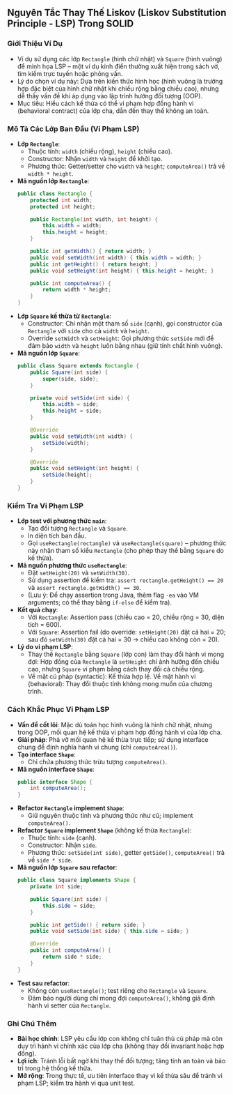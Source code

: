 ## Nguyên Tắc Thay Thế Liskov (Liskov Substitution Principle - LSP) Trong SOLID

### Giới Thiệu Ví Dụ
- Ví dụ sử dụng các lớp `Rectangle` (hình chữ nhật) và `Square` (hình vuông) để minh họa LSP – một ví dụ kinh điển thường xuất hiện trong sách vở, tìm kiếm trực tuyến hoặc phỏng vấn.
- Lý do chọn ví dụ này: Dựa trên kiến thức hình học (hình vuông là trường hợp đặc biệt của hình chữ nhật khi chiều rộng bằng chiều cao), nhưng dễ thấy vấn đề khi áp dụng vào lập trình hướng đối tượng (OOP).
- Mục tiêu: Hiểu cách kế thừa có thể vi phạm hợp đồng hành vi (behavioral contract) của lớp cha, dẫn đến thay thế không an toàn.

### Mô Tả Các Lớp Ban Đầu (Vi Phạm LSP)
- **Lớp `Rectangle`**:
  - Thuộc tính: `width` (chiều rộng), `height` (chiều cao).
  - Constructor: Nhận `width` và `height` để khởi tạo.
  - Phương thức: Getter/setter cho `width` và `height`; `computeArea()` trả về `width * height`.
- **Mã nguồn lớp `Rectangle`**:
  ```java
  public class Rectangle {
      protected int width;
      protected int height;

      public Rectangle(int width, int height) {
          this.width = width;
          this.height = height;
      }

      public int getWidth() { return width; }
      public void setWidth(int width) { this.width = width; }
      public int getHeight() { return height; }
      public void setHeight(int height) { this.height = height; }

      public int computeArea() {
          return width * height;
      }
  }
  ```
- **Lớp `Square` kế thừa từ `Rectangle`**:
  - Constructor: Chỉ nhận một tham số `side` (cạnh), gọi constructor của `Rectangle` với `side` cho cả `width` và `height`.
  - Override `setWidth` và `setHeight`: Gọi phương thức `setSide` mới để đảm bảo `width` và `height` luôn bằng nhau (giữ tính chất hình vuông).
- **Mã nguồn lớp `Square`**:
  ```java
  public class Square extends Rectangle {
      public Square(int side) {
          super(side, side);
      }

      private void setSide(int side) {
          this.width = side;
          this.height = side;
      }

      @Override
      public void setWidth(int width) {
          setSide(width);
      }

      @Override
      public void setHeight(int height) {
          setSide(height);
      }
  }
  ```

### Kiểm Tra Vi Phạm LSP
- **Lớp test với phương thức `main`**:
  - Tạo đối tượng `Rectangle` và `Square`.
  - In diện tích ban đầu.
  - Gọi `useRectangle(rectangle)` và `useRectangle(square)` – phương thức này nhận tham số kiểu `Rectangle` (cho phép thay thế bằng `Square` do kế thừa).
- **Mã nguồn phương thức `useRectangle`**:
  - Đặt `setHeight(20)` và `setWidth(30)`.
  - Sử dụng assertion để kiểm tra: `assert rectangle.getHeight() == 20` và `assert rectangle.getWidth() == 30`.
  - (Lưu ý: Để chạy assertion trong Java, thêm flag `-ea` vào VM arguments; có thể thay bằng `if-else` để kiểm tra).
- **Kết quả chạy**:
  - Với `Rectangle`: Assertion pass (chiều cao = 20, chiều rộng = 30, diện tích = 600).
  - Với `Square`: Assertion fail (do override: `setHeight(20)` đặt cả hai = 20; sau đó `setWidth(30)` đặt cả hai = 30 → chiều cao không còn = 20).
- **Lý do vi phạm LSP**:
  - Thay thế `Rectangle` bằng `Square` (lớp con) làm thay đổi hành vi mong đợi: Hợp đồng của `Rectangle` là `setHeight` chỉ ảnh hưởng đến chiều cao, nhưng `Square` vi phạm bằng cách thay đổi cả chiều rộng.
  - Về mặt cú pháp (syntactic): Kế thừa hợp lệ. Về mặt hành vi (behavioral): Thay đổi thuộc tính không mong muốn của chương trình.

### Cách Khắc Phục Vi Phạm LSP
- **Vấn đề cốt lõi**: Mặc dù toán học hình vuông là hình chữ nhật, nhưng trong OOP, mối quan hệ kế thừa vi phạm hợp đồng hành vi của lớp cha.
- **Giải pháp**: Phá vỡ mối quan hệ kế thừa trực tiếp; sử dụng interface chung để định nghĩa hành vi chung (chỉ `computeArea()`).
- **Tạo interface `Shape`**:
  - Chỉ chứa phương thức trừu tượng `computeArea()`.
- **Mã nguồn interface `Shape`**:
  ```java
  public interface Shape {
      int computeArea();
  }
  ```
- **Refactor `Rectangle` implement `Shape`**:
  - Giữ nguyên thuộc tính và phương thức như cũ; implement `computeArea()`.
- **Refactor `Square` implement `Shape`** (không kế thừa `Rectangle`):
  - Thuộc tính: `side` (cạnh).
  - Constructor: Nhận `side`.
  - Phương thức: `setSide(int side)`, getter `getSide()`, `computeArea()` trả về `side * side`.
- **Mã nguồn lớp `Square` sau refactor**:
  ```java
  public class Square implements Shape {
      private int side;

      public Square(int side) {
          this.side = side;
      }

      public int getSide() { return side; }
      public void setSide(int side) { this.side = side; }

      @Override
      public int computeArea() {
          return side * side;
      }
  }
  ```
- **Test sau refactor**:
  - Không còn `useRectangle()`; test riêng cho `Rectangle` và `Square`.
  - Đảm bảo người dùng chỉ mong đợi `computeArea()`, không giả định hành vi setter của `Rectangle`.

### Ghi Chú Thêm
- **Bài học chính**: LSP yêu cầu lớp con không chỉ tuân thủ cú pháp mà còn duy trì hành vi chính xác của lớp cha (không thay đổi invariant hoặc hợp đồng).
- **Lợi ích**: Tránh lỗi bất ngờ khi thay thế đối tượng; tăng tính an toàn và bảo trì trong hệ thống kế thừa.
- **Mở rộng**: Trong thực tế, ưu tiên interface thay vì kế thừa sâu để tránh vi phạm LSP; kiểm tra hành vi qua unit test.